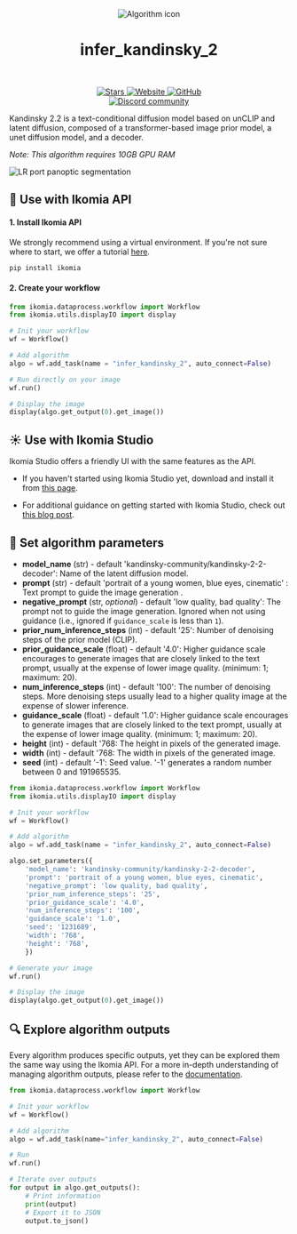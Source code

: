 <div align="center">
  <img src="images/einstein.png" alt="Algorithm icon">
  <h1 align="center">infer_kandinsky_2</h1>
</div>
<br />
<p align="center">
    <a href="https://github.com/Ikomia-hub/infer_kandinsky_2">
        <img alt="Stars" src="https://img.shields.io/github/stars/Ikomia-hub/infer_kandinsky_2">
    </a>
    <a href="https://app.ikomia.ai/hub/">
        <img alt="Website" src="https://img.shields.io/website/http/app.ikomia.ai/en.svg?down_color=red&down_message=offline&up_message=online">
    </a>
    <a href="https://github.com/Ikomia-hub/infer_kandinsky_2/blob/main/LICENSE.md">
        <img alt="GitHub" src="https://img.shields.io/github/license/Ikomia-hub/infer_kandinsky_2.svg?color=blue">
    </a>    
    <br>
    <a href="https://discord.com/invite/82Tnw9UGGc">
        <img alt="Discord community" src="https://img.shields.io/badge/Discord-white?style=social&logo=discord">
    </a> 
</p>

Kandinsky 2.2 is a text-conditional diffusion model based on unCLIP and latent diffusion, composed of a transformer-based image prior model, a unet diffusion model, and a decoder.


*Note: This algorithm requires 10GB GPU RAM*

![LR port panoptic segmentation](https://huggingface.co/datasets/hf-internal-testing/diffusers-images/resolve/main/kandinskyv22/%20blue%20eyes.png)

## :rocket: Use with Ikomia API

#### 1. Install Ikomia API

We strongly recommend using a virtual environment. If you're not sure where to start, we offer a tutorial [here](https://www.ikomia.ai/blog/a-step-by-step-guide-to-creating-virtual-environments-in-python).

```sh
pip install ikomia
```

#### 2. Create your workflow


```python
from ikomia.dataprocess.workflow import Workflow
from ikomia.utils.displayIO import display

# Init your workflow
wf = Workflow()

# Add algorithm
algo = wf.add_task(name = "infer_kandinsky_2", auto_connect=False)

# Run directly on your image
wf.run()

# Display the image
display(algo.get_output(0).get_image())
```

## :sunny: Use with Ikomia Studio

Ikomia Studio offers a friendly UI with the same features as the API.

- If you haven't started using Ikomia Studio yet, download and install it from [this page](https://www.ikomia.ai/studio).

- For additional guidance on getting started with Ikomia Studio, check out [this blog post](https://www.ikomia.ai/blog/how-to-get-started-with-ikomia-studio).

## :pencil: Set algorithm parameters

- **model_name** (str) - default 'kandinsky-community/kandinsky-2-2-decoder': Name of the latent diffusion model. 
- **prompt** (str) - default 'portrait of a young women, blue eyes, cinematic' : Text prompt to guide the image generation .
- **negative_prompt** (str, *optional*) - default 'low quality, bad quality': The prompt not to guide the image generation. Ignored when not using guidance (i.e., ignored if `guidance_scale` is less than `1`).
- **prior_num_inference_steps** (int) - default '25': Number of denoising steps of the prior model (CLIP).
- **prior_guidance_scale** (float) - default '4.0':  Higher guidance scale encourages to generate images that are closely linked to the text prompt, usually at the expense of lower image quality. (minimum: 1; maximum: 20).
- **num_inference_steps** (int) - default '100': The number of denoising steps. More denoising steps usually lead to a higher quality image at the expense of slower inference.
- **guidance_scale** (float) - default '1.0':  Higher guidance scale encourages to generate images that are closely linked to the text prompt, usually at the expense of lower image quality. (minimum: 1; maximum: 20).
- **height** (int) - default '768: The height in pixels of the generated image.
- **width** (int) - default '768: The width in pixels of the generated image.
- **seed** (int) - default '-1': Seed value. '-1' generates a random number between 0 and 191965535.


```python
from ikomia.dataprocess.workflow import Workflow
from ikomia.utils.displayIO import display

# Init your workflow
wf = Workflow()

# Add algorithm
algo = wf.add_task(name = "infer_kandinsky_2", auto_connect=False)

algo.set_parameters({
    'model_name': 'kandinsky-community/kandinsky-2-2-decoder',
    'prompt': 'portrait of a young women, blue eyes, cinematic',
    'negative_prompt': 'low quality, bad quality',
    'prior_num_inference_steps': '25',
    'prior_guidance_scale': '4.0',
    'num_inference_steps': '100',
    'guidance_scale': '1.0',
    'seed': '1231689',
    'width': '768',
    'height': '768',
    })

# Generate your image
wf.run()

# Display the image
display(algo.get_output(0).get_image())
```

## :mag: Explore algorithm outputs

Every algorithm produces specific outputs, yet they can be explored them the same way using the Ikomia API. For a more in-depth understanding of managing algorithm outputs, please refer to the [documentation](https://ikomia-dev.github.io/python-api-documentation/advanced_guide/IO_management.html).

```python
from ikomia.dataprocess.workflow import Workflow

# Init your workflow
wf = Workflow()

# Add algorithm
algo = wf.add_task(name="infer_kandinsky_2", auto_connect=False)

# Run  
wf.run()

# Iterate over outputs
for output in algo.get_outputs():
    # Print information
    print(output)
    # Export it to JSON
    output.to_json()
```
